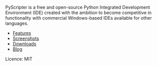 PyScripter is a free and open-source  Python Integrated Development
Environment (IDE) created with the ambition to become competitive in
functionality with commercial Windows-based IDEs available for other
languages.

* [Features](https://github.com/pyscripter/pyscripter/wiki/Features)
* [Screenshots](https://github.com/pyscripter/pyscripter/wiki/Screenshots)
* [Downloads](https://sourceforge.net/projects/pyscripter/files)
* [Blog](https://pyscripter.blogspot.com/)

Licence: MIT
